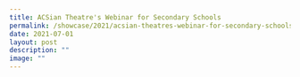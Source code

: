 ```yaml
---
title: ACSian Theatre's Webinar for Secondary Schools
permalink: /showcase/2021/acsian-theatres-webinar-for-secondary-schools/
date: 2021-07-01
layout: post
description: ""
image: ""
---
```

